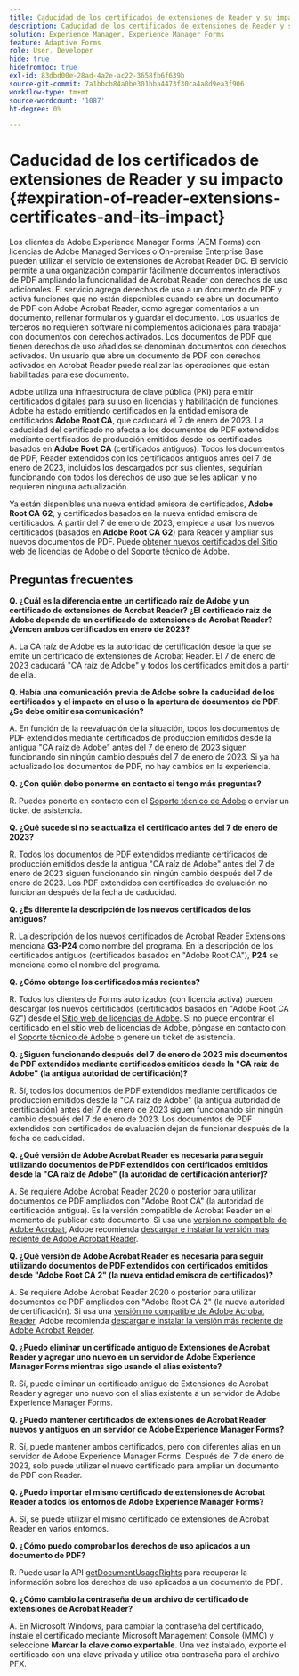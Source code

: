 ```yaml
---
title: Caducidad de los certificados de extensiones de Reader y su impacto
description: Caducidad de los certificados de extensiones de Reader y su impacto
solution: Experience Manager, Experience Manager Forms
feature: Adaptive Forms
role: User, Developer
hide: true
hidefromtoc: true
exl-id: 83dbd00e-28ad-4a2e-ac22-3658fb6f639b
source-git-commit: 7a1bbcb84a0be301bba4473f30ca4a8d9ea3f906
workflow-type: tm+mt
source-wordcount: '1087'
ht-degree: 0%

---
```


# Caducidad de los certificados de extensiones de Reader y su impacto {#expiration-of-reader-extensions-certificates-and-its-impact}

Los clientes de Adobe Experience Manager Forms (AEM Forms) con licencias de Adobe Managed Services o On-premise Enterprise Base pueden utilizar el servicio de extensiones de Acrobat Reader DC. El servicio permite a una organización compartir fácilmente documentos interactivos de PDF ampliando la funcionalidad de Acrobat Reader con derechos de uso adicionales. El servicio agrega derechos de uso a un documento de PDF y activa funciones que no están disponibles cuando se abre un documento de PDF con Adobe Acrobat Reader, como agregar comentarios a un documento, rellenar formularios y guardar el documento. Los usuarios de terceros no requieren software ni complementos adicionales para trabajar con documentos con derechos activados. Los documentos de PDF que tienen derechos de uso añadidos se denominan documentos con derechos activados. Un usuario que abre un documento de PDF con derechos activados en Acrobat Reader puede realizar las operaciones que están habilitadas para ese documento.

Adobe utiliza una infraestructura de clave pública (PKI) para emitir certificados digitales para su uso en licencias y habilitación de funciones. Adobe ha estado emitiendo certificados en la entidad emisora de certificados **Adobe Root CA**, que caducará el 7 de enero de 2023. La caducidad del certificado no afecta a los documentos de PDF extendidos mediante certificados de producción emitidos desde los certificados basados en **Adobe Root CA** (certificados antiguos). Todos los documentos de PDF, Reader extendidos con los certificados antiguos antes del 7 de enero de 2023, incluidos los descargados por sus clientes, seguirían funcionando con todos los derechos de uso que se les aplican y no requieren ninguna actualización.

Ya están disponibles una nueva entidad emisora de certificados, **Adobe Root CA G2**, y certificados basados en la nueva entidad emisora de certificados. A partir del 7 de enero de 2023, empiece a usar los nuevos certificados (basados en **Adobe Root CA G2**) para Reader y ampliar sus nuevos documentos de PDF.  Puede [obtener nuevos certificados del Sitio web de licencias de Adobe](https://licensing.adobe.com/) o del Soporte técnico de Adobe.

## Preguntas frecuentes

**Q. ¿Cuál es la diferencia entre un certificado raíz de Adobe y un certificado de extensiones de Acrobat Reader? ¿El certificado raíz de Adobe depende de un certificado de extensiones de Acrobat Reader? ¿Vencen ambos certificados en enero de 2023?**

A. La CA raíz de Adobe es la autoridad de certificación desde la que se emite un certificado de extensiones de Acrobat Reader. El 7 de enero de 2023 caducará &quot;CA raíz de Adobe&quot; y todos los certificados emitidos a partir de ella.

**Q. Había una comunicación previa de Adobe sobre la caducidad de los certificados y el impacto en el uso o la apertura de documentos de PDF. ¿Se debe omitir esa comunicación?**

A. En función de la reevaluación de la situación, todos los documentos de PDF extendidos mediante certificados de producción emitidos desde la antigua &quot;CA raíz de Adobe&quot; antes del 7 de enero de 2023 siguen funcionando sin ningún cambio después del 7 de enero de 2023. Si ya ha actualizado los documentos de PDF, no hay cambios en la experiencia.

**Q. ¿Con quién debo ponerme en contacto si tengo más preguntas?**

R. Puedes ponerte en contacto con el [Soporte técnico de Adobe](https://experienceleague.adobe.com/?support-solution=Experience+Manager&lang=es#support) o enviar un ticket de asistencia.

**Q. ¿Qué sucede si no se actualiza el certificado antes del 7 de enero de 2023?**

R. Todos los documentos de PDF extendidos mediante certificados de producción emitidos desde la antigua &quot;CA raíz de Adobe&quot; antes del 7 de enero de 2023 siguen funcionando sin ningún cambio después del 7 de enero de 2023. Los PDF extendidos con certificados de evaluación no funcionan después de la fecha de caducidad.

**Q. ¿Es diferente la descripción de los nuevos certificados de los antiguos?**

R. La descripción de los nuevos certificados de Acrobat Reader Extensions menciona **G3-P24** como nombre del programa. En la descripción de los certificados antiguos (certificados basados en &quot;Adobe Root CA&quot;), **P24** se menciona como el nombre del programa.

**Q. ¿Cómo obtengo los certificados más recientes?**

R. Todos los clientes de Forms autorizados (con licencia activa) pueden descargar los nuevos certificados (certificados basados en &quot;Adobe Root CA G2&quot;) desde el [Sitio web de licencias de Adobe](https://licensing.adobe.com/). Si no puede encontrar el certificado en el sitio web de licencias de Adobe, póngase en contacto con el [Soporte técnico de Adobe](https://experienceleague.adobe.com/?support-solution=Experience+Manager&lang=en#support) o genere un ticket de asistencia.

**Q. ¿Siguen funcionando después del 7 de enero de 2023 mis documentos de PDF extendidos mediante certificados emitidos desde la &quot;CA raíz de Adobe&quot; (la antigua autoridad de certificación)?**

R. Sí, todos los documentos de PDF extendidos mediante certificados de producción emitidos desde la &quot;CA raíz de Adobe&quot; (la antigua autoridad de certificación) antes del 7 de enero de 2023 siguen funcionando sin ningún cambio después del 7 de enero de 2023. Los documentos de PDF extendidos con certificados de evaluación dejan de funcionar después de la fecha de caducidad.

**Q. ¿Qué versión de Adobe Acrobat Reader es necesaria para seguir utilizando documentos de PDF extendidos con certificados emitidos desde la &quot;CA raíz de Adobe&quot; (la autoridad de certificación anterior)?**

A. Se requiere Adobe Acrobat Reader 2020 o posterior para utilizar documentos de PDF ampliados con &quot;Adobe Root CA&quot; (la autoridad de certificación antigua). Es la versión compatible de Acrobat Reader en el momento de publicar este documento. Si usa una [versión no compatible de Adobe Acrobat](https://helpx.adobe.com/es/support/programs/eol-matrix.html), Adobe recomienda [descargar e instalar la versión más reciente de Adobe Acrobat Reader](https://get.adobe.com/es/reader/).

**Q. ¿Qué versión de Adobe Acrobat Reader es necesaria para seguir utilizando documentos de PDF extendidos con certificados emitidos desde &quot;Adobe Root CA 2&quot; (la nueva entidad emisora de certificados)?**

A. Se requiere Adobe Acrobat Reader 2020 o posterior para utilizar documentos de PDF ampliados con &quot;Adobe Root CA 2&quot; (la nueva autoridad de certificación). Si usa una [versión no compatible de Adobe Acrobat Reader](https://helpx.adobe.com/es/support/programs/eol-matrix.html), Adobe recomienda [descargar e instalar la versión más reciente de Adobe Acrobat Reader](https://get.adobe.com/es/reader/).

**Q. ¿Puedo eliminar un certificado antiguo de Extensiones de Acrobat Reader y agregar uno nuevo en un servidor de Adobe Experience Manager Forms mientras sigo usando el alias existente?**

R. Sí, puede eliminar un certificado antiguo de Extensiones de Acrobat Reader y agregar uno nuevo con el alias existente a un servidor de Adobe Experience Manager Forms.

**Q. ¿Puedo mantener certificados de extensiones de Acrobat Reader nuevos y antiguos en un servidor de Adobe Experience Manager Forms?**

R. Sí, puede mantener ambos certificados, pero con diferentes alias en un servidor de Adobe Experience Manager Forms. Después del 7 de enero de 2023, solo puede utilizar el nuevo certificado para ampliar un documento de PDF con Reader.

**Q. ¿Puedo importar el mismo certificado de extensiones de Acrobat Reader a todos los entornos de Adobe Experience Manager Forms?**

A. Sí, se puede utilizar el mismo certificado de extensiones de Acrobat Reader en varios entornos.

**Q. ¿Cómo puedo comprobar los derechos de uso aplicados a un documento de PDF?**

R. Puede usar la API [getDocumentUsageRights](/help/forms/developing/acrobat-reader-dc-extensions-service.md) para recuperar la información sobre los derechos de uso aplicados a un documento de PDF.

**Q. ¿Cómo cambio la contraseña de un archivo de certificado de extensiones de Acrobat Reader?**

A. En Microsoft Windows, para cambiar la contraseña del certificado, instale el certificado mediante Microsoft Management Console (MMC) y seleccione **Marcar la clave como exportable**. Una vez instalado, exporte el certificado con una clave privada y utilice otra contraseña para el archivo PFX.


<!-- 
## Applying the certificates {#obtaning-and-applying-the-certificates} 

You can choose one of the following paths to apply latest certificates:

* [Updating certificates for an AEM Forms on JEE environment](#Updating-and-Applying-certificates-for-an-AEM-Forms-on-JEE-environment) 
* [Updating certificates for an AEM Forms on OSGi environment](#Updating-and-applying-certificates-for-an-AEM-Forms-on-OSGi-environment)

>[!NOTE]
>
>The document uses the term certificates and credentials interchangeably.

### Pre-requisites {#Pre-requisites}

Updating the certificates requires using actions available on AEM Forms administrator console and Reader Extension APIs provided by AEM Forms. The document is intended for users and administrators with knowledge of using Adobe Experience Manger Forms APIs. Before you start, ensure that: 

* the user has administrator rights on underlying AEM Forms environment. 
* the user has setup the [development environment](https://experienceleague.adobe.com/docs/experience-manager-65-lts/developing/devtools/howto-projects-eclipse.html) and has access to it.
* [obtain the certificates](#obtain-the-certificates).


### Obtain the certificates {#obtain-the-certificates}

The Rights credential is delivered as a digital certificate that contains the public key, the private key, and the password used to access the credential.

If your organization purchases a production version of Reader Extensions, the production Rights credential is delivered by Adobe Licensing Website (LWS). A production Rights credential is unique to your organization and can enable the specific usage rights that you require.

If you obtained Reader Extensions through a partner or software provider who integrated Reader Extensions into their software, the Rights credential is provided to you by that partner who, in turn, receives this credential from Adobe.

>[!NOTE]
>
>The Rights credential cannot be used for typical document signing or assertion of identity. For these applications, you can use a self-sign certificate or acquire an identity certificate from a Certificate Authority (CA).

The following types of Rights credentials are available:

**Customer Evaluation**: A credential with a short validity period that is provided to customers who want to evaluate Reader Extensions. Usage rights applied to documents using this credential expire when the credential expires. This type of credential is valid only for two to three months.

**Production**: A credential with a long validity period that is provided to customers who purchased the full product. Production credentials are unique to each customer but can be installed on multiple systems.

If you have already used certificates to reader extend PDF files, download a production certificate from [Adobe Licensing Website (LWS)](https://licensing.adobe.com/).

### Applying certificates for an AEM Forms on JEE environment {#Updating-and-Applying-certificates-for-an-AEM-Forms-on-JEE-environment} 

Applying new certificates on AEM Forms on JEE stack requires importing new credentials and applying usage rights. You can use admin console to import credentials and AEM Forms Reader Extension APIs to apply usage rights. 

#### Import and configure credentials 

You can use the Trust Store Management pages to import a new credential. The Trust Store may contain more than one Reader Extensions credential. Designate one of those credentials as the default Reader Extensions credential. The default credential is used when a Workbench user is unable to determine which credential to use during process creation. These rules apply to default credentials:

* If you import a Reader Extensions credential and the Trust Store contains no other Reader Extensions credentials, it is set as the default.
* If you import a Reader Extensions credential with the Default option selected, the default type is removed from an existing default credential. The imported credential becomes the default.
* You cannot delete a default Reader Extensions credential. To delete the default credential, first set another credential as the default. An exception to this rule is that if there is only one credential, you can delete it even though it is the default.
* You cannot update a default Reader Extensions credential.

To import the credentials: 

1. In administration console, click Settings > Trust Store Management > Local Credentials.
1. Click Import and, under Trust Store Type, select Acrobat Reader DC extensions Credential.
1. (Optional) To indicate that this credential is the default credential to use with Acrobat Reader DC extensions, select Default.
1. In the Alias box, type an identifier for the credential. This identifier is used as the display name for the credential in Acrobat Reader DC extensions. This alias is also used to access the credential programmatically using the AEM forms SDK.
1. Click Choose File to locate the credential, type the password of the credential, and then click OK.

If the error message "Failed to import credential due to either incorrect file format, or incorrect password" appears, verify that the password is valid.

You can also import and delete credentials programmatically. (See [Programming with AEM forms](../../developing/credentials.md).)

<!-- ### Remove usage rights from existing rights-enabled PDF documents

Remove usage rights from existing rights-enabled PDF documents before applying usage rights with latest credentials. AEM Forms on JEE provides APIs to remove usage rights. For detailed instructions, see [Removing Usage Rights from PDF Documents](../../developing/assigning-usage-rights.md#removing-usage-rights-from-pdf-documents).

To remove usage rights for AEM Forms on JEE processes developed in Workbench, see [Workbench Help](https://helpx.adobe.com/content/dam/help/en/experience-manager/6-5/forms/pdf/WorkbenchHelp.pdf). 

#### Apply the usage rights to PDF documents 

After importing new credentials, you can apply usage rights to PDF documents using the Acrobat Reader DC extensions Java Client API and web service.  For details, see [Applying Usage Rights to PDF Documents](../../developing/assigning-usage-rights.md#applying-usage-rights-to-pdf-documents). 


### Applying certificates for an AEM Forms on OSGi environment {#Updating-and-applying-certificates-for-an-AEM-Forms-on-OSGi-environment}

Applying new certificates on AEM Forms on OSGi stack requires importing new credentials and applying usage rights. You can use admin console to import credentials and AEM Forms Reader Extension APIs to apply usage rights. 

#### Import credentials {#Import-credentials}

In an AEM Forms on OSGi environment, a Reader Extension credential is associated with fd-service user. Before adding credentials for fd-user key store, perform the following steps to create a key store: 

1. Log in to your AEM Author instance as an Administrator.
1. Go to **[!UICONTROL Tools]**> **[!UICONTROL Security]**>**[!UICONTROL Users]**.
1. Scroll down the list of users until you find fd-service user account.
1. Click **[!UICONTROL fd-service]** user.
1. Click keystore tab.
1. Click **[!UICONTROL Create KeyStore]**.
1. Set the KeyStore Access Password and save your settings to create the KeyStore password.

After creating the key-store, add credentials to fd-service user. The following video explains the steps: 

>[!VIDEO](https://images-tv.adobe.com/mpcv3/5577/8db8e554-f04b-4fae-8108-b9b5e0eb03ad_1627925794.854x480at800_h264.mp4)

The following command list the details of the pfx file. Before running the command, navigate to the directory that contains the .pfx file.

`keytool -v -list -storetype pkcs12 -keystore [name of your .pfx file]`

For example, keytool -v -list -storetype pkcs12 -keystore 1005566.pfx where 1005566.pfx is the name of my pfx file

<!-- ### Remove usage rights from existing rights-enabled PDF documents

Remove usage rights from existing rights-enabled PDF documents before applying usage rights with latest credentials. You can remove the usage rights for a document by invoking the removeUsageRights API from within the docAssuranceServiceAPI. For detailed information, see [Remove Usage Rights](/help/forms/using/aem-document-services-programmatically.md#removing-usage-rights) document.

#### Apply the usage rights to PDF documents 

To apply usage rights in an AEM Forms on OSGi environment, Create custom OSGi service to usage rights to the documents. You can also create a servlet with a POST method to return the reader extended PDF to the user. For detailed instructions, see [Applying Reader Extensions](https://experienceleague.adobe.com/docs/experience-manager-learn/forms/document-services/apply-reader-extension-rights-to-pdf.html).  -->
